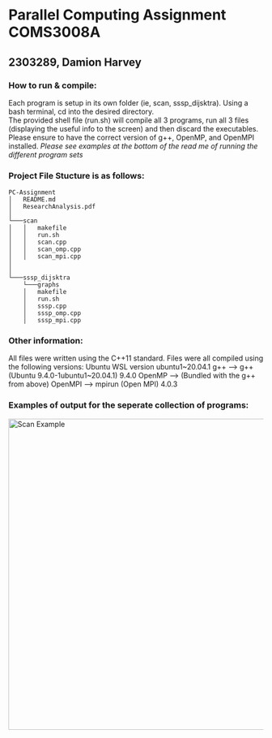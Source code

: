 # Parallel Computing Assignment COMS3008A  
## 2303289, Damion Harvey 
  
### How to run & compile:
Each program is setup in its own folder (ie, scan, sssp_dijsktra). Using a bash terminal, cd into the desired directory.  
The provided shell file (run.sh) will compile all 3 programs, run all 3 files (displaying the useful info to the screen) and then discard the executables.  
Please ensure to have the correct version of g++, OpenMP, and OpenMPI installed. 
*Please see examples at the bottom of the read me of running the different program sets*
  
### Project File Stucture is as follows: 
```
PC-Assignment
│   README.md
│   ResearchAnalysis.pdf
│
└───scan
│   │   makefile
│   │   run.sh
│   │   scan.cpp
│   │   scan_omp.cpp
│   │   scan_mpi.cpp
│   
│   
└───sssp_dijsktra
    └───graphs
    │   makefile
    │   run.sh
    │   sssp.cpp  
    │   sssp_omp.cpp      
    │   sssp_mpi.cpp       
```
  
  
  ### Other information:
  All files were written using the C++11 standard. Files were all compiled using the following versions:
  Ubuntu WSL version ubuntu1~20.04.1
  g++ --> g++ (Ubuntu 9.4.0-1ubuntu1~20.04.1) 9.4.0
  OpenMP --> (Bundled with the g++ from above)
  OpenMPI --> mpirun (Open MPI) 4.0.3
    
    
 ### Examples of output for the seperate collection of programs:
 <img width="613" alt="Scan Example" src="https://user-images.githubusercontent.com/102320150/194163742-772589d3-7ef0-4874-9cbc-0bdbf33d021a.png">

